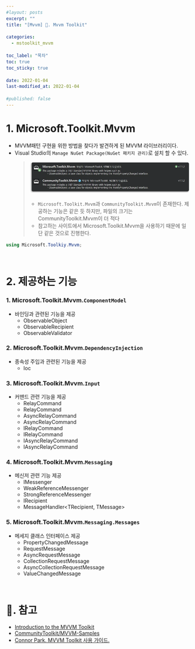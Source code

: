 ```yaml
---
#layout: posts
excerpt: ""
title: "[Mvvm] 📂. Mvvm Toolkit"

categories:
  - mstoolkit_mvvm

toc_label: "목차"
toc: true
toc_sticky: true

date: 2022-01-04
last-modified_at: 2022-01-04

#published: false
---
```


# 1. Microsoft.Toolkit.Mvvm
- MVVM패턴 구현을 위한 방법을 찾다가 발견하게 된 MVVM 라이브러리이다.
- Visual Studio의 `Manage NuGet Package(NuGet 패키지 관리)`로 설치 할 수 있다.
  > ![image](../../assets/images/mstoolkit_mvvm_img/1_mvvmtoolkit/NuGetPackage.png)
  > - `Microsoft.Toolkit.Mvvm`과 `CommunityToolkit.Mvvm`이 존재한다. 제공하는 기능은 같은 듯 하지만, 파일의 크기는 CommunityToolkit.Mvvm이 더 적다
  > - 참고하는 사이트에서 Microsoft.Toolkit.Mvvm을 사용하기 때문에 일단 같은 것으로 진행한다.

```csharp
using Microsoft.Toolkiy.Mvvm;
```

<br>

# 2. 제공하는 기능

### 1. Microsoft.Toolkit.Mvvm.`ComponentModel`
- 바인딩과 관련된 기능을 제공
  - ObservableObject
  - ObservableRecipient
  - ObservableValidator
  
### 2. Microsoft.Toolkit.Mvvm.`DependencyInjection`
- 종속성 주입과 관련된 기능을 제공
  - Ioc
  
### 3. Microsoft.Toolkit.Mvvm.`Input`
- 커맨드 관련 기능을 제공
  - RelayCommand
  - RelayCommand<T>
  - AsyncRelayCommand
  - AsyncRelayCommand<T>
  - IRelayCommand
  - IRelayCommand<int T>
  - IAsyncRelayCommand
  - IAsyncRelayCommand<in T>
  
### 4. Microsoft.Toolkit.Mvvm.`Messaging`
- 메신저 관련 기능 제공
  - IMessenger
  - WeakReferenceMessenger
  - StrongReferenceMessenger
  - IRecipient<TMessage>
  - MessageHandler<TRecipient, TMessage>
  
### 5. Microsoft.Toolkit.Mvvm.`Messaging.Messages`
- 메세지 클래스 인터페이스 제공
  - PropertyChangedMessage<T>
  - RequestMessage<T>
  - AsyncRequestMessage<T>
  - CollectionRequestMessage<T>
  - AsyncCollectionRequestMessage<T>
  - ValueChangedMessage<T>

<br>

# 📑. 참고
* [Introduction to the MVVM Toolkit](https://docs.microsoft.com/en-us/windows/communitytoolkit/mvvm/introduction)
* [CommunityToolkit/MVVM-Samples](https://github.com/CommunityToolkit/MVVM-Samples)
* [Connor Park. MVVM Toolkit 사용 가이드.](https://kaki104.tistory.com/674)
